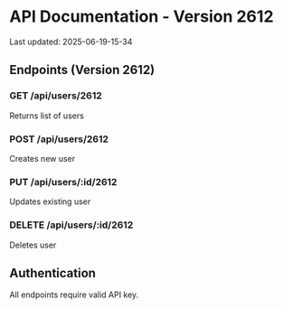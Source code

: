 # API Documentation - Version 2612
Last updated: 2025-06-19-15-34

## Endpoints (Version 2612)

### GET /api/users/2612
Returns list of users

### POST /api/users/2612
Creates new user

### PUT /api/users/:id/2612
Updates existing user

### DELETE /api/users/:id/2612
Deletes user

## Authentication
All endpoints require valid API key.
